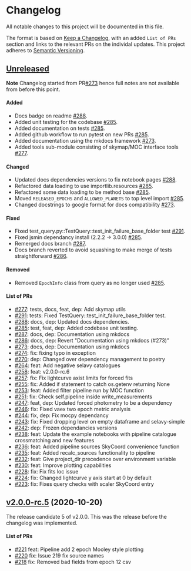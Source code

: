 # Changelog

All notable changes to this project will be documented in this file.

The format is based on [Keep a Changelog](https://keepachangelog.com/en/1.0.0/), with an added `List of PRs` section and links to the relevant PRs on the individal updates. This project adheres to [Semantic Versioning](https://semver.org/spec/v2.0.0.html).

## [Unreleased](https://github.com/askap-vast/vast-tools/compare/v2.0.0-rc.5...HEAD)

**Note** Changelog started from PR[#273](https://github.com/askap-vast/vast-tools/pull/273) hence full notes are not available from before this point.

#### Added

- Docs badge on readme [#288](https://github.com/askap-vast/vast-tools/pull/288).
- Added unit testing for the codebase [#285](https://github.com/askap-vast/vast-tools/pull/285).
- Added documentation on tests [#285](https://github.com/askap-vast/vast-tools/pull/285).
- Added github workflow to run pytest on new PRs [#285](https://github.com/askap-vast/vast-tools/pull/285).
- Added documentation using the mkdocs framework [#273](https://github.com/askap-vast/vast-tools/pull/273).
- Added tools sub-module consisting of skymap/MOC interface tools [#277](https://github.com/askap-vast/vast-tools/pull/277).

#### Changed

- Updated docs dependencies versions to fix notebook pages [#288](https://github.com/askap-vast/vast-tools/pull/288).
- Refactored data loading to use importlib.resources [#285](https://github.com/askap-vast/vast-tools/pull/285).
- Refactored some data loading to be method base [#285](https://github.com/askap-vast/vast-tools/pull/285).
- Moved `RELEASED_EPOCHS` and `ALLOWED_PLANETS` to top level import [#285](https://github.com/askap-vast/vast-tools/pull/285).
- Changed docstrings to google format for docs compatibility [#273](https://github.com/askap-vast/vast-tools/pull/273).

#### Fixed

- Fixed test_query.py::TestQuery::test_init_failure_base_folder test [#291](https://github.com/askap-vast/vast-tools/pull/291).
- Fixed jsmin dependancy install (2.2.2 -> 3.0.0) [#285](https://github.com/askap-vast/vast-tools/pull/285).
- Remerged docs branch [#287](https://github.com/askap-vast/vast-tools/pull/287).
- Docs branch reverted to avoid squashing to make merge of tests straightforward [#286](https://github.com/askap-vast/vast-tools/pull/286).

#### Removed

- Removed `EpochInfo` class from query as no longer used [#285](https://github.com/askap-vast/vast-tools/pull/285).

#### List of PRs

- [#277](https://github.com/askap-vast/vast-tools/pull/277): tests, docs, feat, dep: Add skymap utils
- [#291](https://github.com/askap-vast/vast-tools/pull/291): tests: Fixed TestQuery::test_init_failure_base_folder test.
- [#288](https://github.com/askap-vast/vast-tools/pull/288): docs, dep: Updated docs dependencies.
- [#285](https://github.com/askap-vast/vast-tools/pull/285): test, feat, dep: Added codebase unit testing.
- [#287](https://github.com/askap-vast/vast-tools/pull/287): docs, dep: Documentation using mkdocs
- [#286](https://github.com/askap-vast/vast-tools/pull/286): docs, dep: Revert "Documentation using mkdocs (#273)"
- [#273](https://github.com/askap-vast/vast-tools/pull/273): docs, dep: Documentation using mkdocs
- [#274](https://github.com/askap-vast/vast-tools/pull/274): fix: fixing typo in exception
- [#270](https://github.com/askap-vast/vast-tools/pull/270): dep: Changed over dependency management to poetry
- [#264](https://github.com/askap-vast/vast-tools/pull/264): feat: Add negative selavy catalogues
- [#258](https://github.com/askap-vast/vast-tools/pull/258): feat: v2.0.0-rc.6
- [#257](https://github.com/askap-vast/vast-tools/pull/257): fix: Fix lightcurve axist limits for forced fits
- [#255](https://github.com/askap-vast/vast-tools/pull/255): fix: Added if statement to catch os.getenv returning None
- [#253](https://github.com/askap-vast/vast-tools/pull/253): feat: Added filter pipeline run by MOC function 
- [#251](https://github.com/askap-vast/vast-tools/pull/251): fix: Check self.pipeline inside write_measurements
- [#247](https://github.com/askap-vast/vast-tools/pull/247): feat, dep: Updated forced photometry to be a dependency
- [#246](https://github.com/askap-vast/vast-tools/pull/246): fix: Fixed vaex two epoch metric analysis
- [#244](https://github.com/askap-vast/vast-tools/pull/244): fix, dep: Fix mocpy dependancy
- [#243](https://github.com/askap-vast/vast-tools/pull/243): fix: Fixed dropping level on empty dataframe and selavy-simple
- [#242](https://github.com/askap-vast/vast-tools/pull/242): dep: Frozen dependancies versions
- [#238](https://github.com/askap-vast/vast-tools/pull/238): feat: Update the example notebooks with pipeline catalogue crossmatching and new features
- [#236](https://github.com/askap-vast/vast-tools/pull/236): feat: Added pipeline sources SkyCoord convenience function
- [#235](https://github.com/askap-vast/vast-tools/pull/235): feat: Added recalc_sources functionality to pipeline
- [#232](https://github.com/askap-vast/vast-tools/pull/232): feat: Give project_dir precedence over environment variable
- [#230](https://github.com/askap-vast/vast-tools/pull/230): feat: Improve plotting capabilities
- [#228](https://github.com/askap-vast/vast-tools/pull/228): fix: Fix fits loc issue
- [#224](https://github.com/askap-vast/vast-tools/pull/224): fix: Changed lightcurve y axis start at 0 by default
- [#223](https://github.com/askap-vast/vast-tools/pull/223): fix: Fixes query checks with scaler SkyCoord entry

## [v2.0.0-rc.5](https://github.com/askap-vast/vast-tools/releases/v2.0.0-rc.5) (2020-10-20)

The release candidate 5 of v2.0.0. This was the release before the changelog was implemented.

#### List of PRs

- [#221](https://github.com/askap-vast/vast-tools/pull/221) feat: Pipeline add 2 epoch Mooley style plotting
- [#220](https://github.com/askap-vast/vast-tools/pull/220) fix: Issue 219 fix source names
- [#218](https://github.com/askap-vast/vast-tools/pull/218) fix: Removed bad fields from epoch 12 csv 

